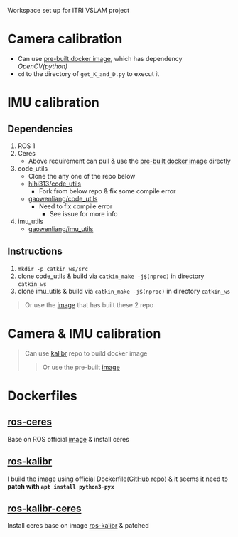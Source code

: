 Workspace set up for ITRI VSLAM project

# Camera calibration

* Can use [pre-built docker image][1], which has dependency *OpenCV(python)*
* `cd` to the directory of `get_K_and_D.py` to execut it

# IMU calibration

## Dependencies

1. ROS 1
2. Ceres
	* Above requirement can pull & use the [pre-built docker image][1] directly
3. code_utils
	* Clone the any one of the repo below
	* [hihi313/code_utils][2]
		* Fork from below repo & fix some compile error
	* [gaowenliang/code_utils][3]
		* Need to fix compile error
			* See issue for more info
4. imu_utils
	* [gaowenliang/imu_utils][4]

## Instructions

1. `mkdir -p catkin_ws/src`
2. clone code_utils & build via `catkin_make -j$(nproc)` in directory `catkin_ws`
3. clone imu_utils & build via `catkin_make -j$(nproc)` in directory `catkin_ws`

> Or use the [image][5] that has built these 2 repo

# Camera & IMU calibration

> Can use [kalibr][6] repo to build docker image
> > Or use the pre-built [image][7]

# Dockerfiles

## [ros-ceres][1]

Base on ROS official [image][9] & install ceres

## [ros-kalibr][7]

I build the image using official Dockerfile([GitHub repo][6]) & it seems it need to **patch with `apt install python3-pyx`**

## [ros-kalibr-ceres][8]

Install ceres base on image [ros-kalibr][7] & patched

[1]: https://hub.docker.com/r/hihi313/ros-ceres (ros-ceres:latest)
[2]: https://github.com/hihi313/code_utils.git
[3]: https://github.com/gaowenliang/code_utils
[4]: https://github.com/gaowenliang/imu_utils.git
[5]: https://hub.docker.com/layers/ros-ceres/hihi313/ros-ceres/built/images/sha256-c27d7ae53e86c685837ce1feb675dc92d28907bdbaa8c742e1abcefa34ae55e6?context=explore (ros-ceres:built)
[6]: https://github.com/ethz-asl/kalibr.git
[7]: https://hub.docker.com/r/hihi313/ros-kalibr (ros-kalibr:latest)
[8]: https://hub.docker.com/r/hihi313/ros-kalibr-ceres (ros-kalibr-ceres:latest)
[9]: https://hub.docker.com/layers/ros/osrf/ros/noetic-desktop-full/images/sha256-b0e772092316d5d2bc40be71f3fca9a79f07ad38d4a52e342558202aa3b2057f?context=explore (osrf/ros:noetic-desktop-full)